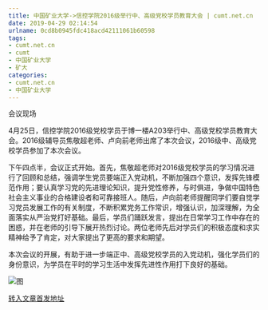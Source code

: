```yaml
---
title: 中国矿业大学->信控学院2016级举行中、高级党校学员教育大会 | cumt.net.cn
date: 2019-04-29 02:14:54
urlname: 0cd8b0945fdc418acd42111061b60598
tags: 
- cumt.net.cn
- cumt
- 中国矿业大学
- 矿大
categories:
- cumt.net.cn
- 中国矿业大学
---
```


会议现场

4月25日，信控学院2016级党校学员于博一楼A203举行中、高级党校学员教育大会。2016级辅导员焦敬超老师、卢向前老师出席了本次会议，2016级中、高级党校学员参加了本次会议。

下午四点半，会议正式开始。首先，焦敬超老师对2016级党校学员的学习情况进行了回顾和总结，强调学生党员要端正入党动机，不断加强四个意识，发挥先锋模范作用；要认真学习党的先进理论知识，提升党性修养，与时俱进，争做中国特色社会主义事业的合格建设者和可靠接班人。随后，卢向前老师提醒同学们要自觉学习党员发展工作的有关制度，不断积累党务工作常识，增强认识，加深理解，为全面落实从严治党打好基础。最后，学员们踊跃发言，提出在日常学习工作中存在的困惑，并在老师的引导下展开热烈讨论。两位老师先后对学员们的积极态度和求实精神给予了肯定，对大家提出了更高的要求和期望。

本次会议的开展，有助于进一步端正中、高级党校学员的入党动机，强化学员们的身份意识，为学员在平时的学习生活中发挥先进性作用打下良好的基础。

![图](http://xwzx.cumt.edu.cn/_upload/article/images/be/22/2b49f0f74cd5834c80e6276f8c7b/e63d3e72-2d87-4a08-8602-9bfd59b76181.png)

[转入文章首发地址](http://xwzx.cumt.edu.cn/f7/2f/c523a522031/page.htm)